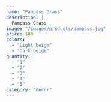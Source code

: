```yaml
---
name: "Pampass Grass"
description: |
  Pampass Grass
image: "/images/products/pampass.jpg"
price: $80
colors:
  - "Light beige"
  - "Dark beige"
quantity:
  - "1"
  - "2"
  - "3"
  - "4"
  - "5"
category: "decor"
---
```

